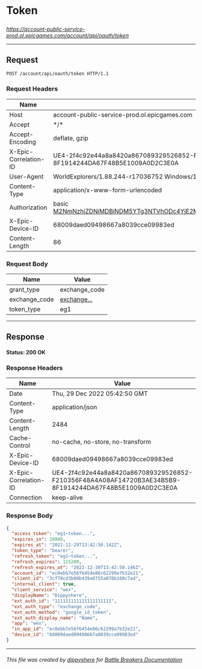 # Token

#####

*https://account-public-service-prod.ol.epicgames.com/account/api/oauth/token*

___

## Request

```http
POST /account/api/oauth/token HTTP/1.1
```

### Request Headers

| Name                  | Value                                                                                                                                                                                                         |
|-----------------------|---------------------------------------------------------------------------------------------------------------------------------------------------------------------------------------------------------------|
| Host                  | account-public-service-prod.ol.epicgames.com                                                                                                                                                                  |
| Accept                | \*/\*                                                                                                                                                                                                         |
| Accept-Encoding       | deflate, gzip                                                                                                                                                                                                 |
| X-Epic-Correlation-ID | UE4-2f4c92e44a8a8420a867089329526852-F210356F48A4A08AF14720B3AE34B5B9-8F1914244DA67F48B5E1009A0D2C3E0A                                                                                                        |
| User-Agent            | WorldExplorers/1.88.244-r17036752 Windows/10.0.22621.1.256.64bit                                                                                                                                              |
| Content-Type          | application/x-www-form-urlencoded                                                                                                                                                                             |
| Authorization         | basic [M2NmNzhjZDNiMDBiNDM5YTg3NTVhODc4YjE2MGM3YWQ6YjM4M2UwZjQtZjBjYy00ZDE0LTk5ZTMtODEzYzMzZmMxZTlk](https://github.com/dippyshere/battle-breakers-documentation/blob/master/docs/common/tokens/wexclient.md) |
| X-Epic-Device-ID      | 68009daed09498667a8039cce09983ed                                                                                                                                                                              |
| Content-Length        | 86                                                                                                                                                                                                            |

### Request Body

| Name          | Value                                                                                                                 |
|---------------|-----------------------------------------------------------------------------------------------------------------------|
| grant_type    | exchange_code                                                                                                         |
| exchange_code | [exchange...](https://github.com/dippyshere/battle-breakers-documentation/blob/master/docs/common/tokens/exchange.md) |
| token_type    | eg1                                                                                                                   |

___

## Response

#### Status: 200 OK

### Response Headers

| Name                  | Value                                                                                                  |
|-----------------------|--------------------------------------------------------------------------------------------------------|
| Date                  | Thu, 29 Dec 2022 05:42:50 GMT                                                                          |
| Content-Type          | application/json                                                                                       |
| Content-Length        | 2484                                                                                                   |
| Cache-Control         | no-cache, no-store, no-transform                                                                       |
| X-Epic-Device-ID      | 68009daed09498667a8039cce09983ed                                                                       |
| X-Epic-Correlation-ID | UE4-2f4c92e44a8a8420a867089329526852-F210356F48A4A08AF14720B3AE34B5B9-8F1914244DA67F48B5E1009A0D2C3E0A |
| Connection            | keep-alive                                                                                             |

### Response Body

```json
{
  "access_token": "eg1~token...",
  "expires_in": 28800,
  "expires_at": "2022-12-29T13:42:50.142Z",
  "token_type": "bearer",
  "refresh_token": "eg1~token...",
  "refresh_expires": 115200,
  "refresh_expires_at": "2022-12-30T13:42:50.146Z",
  "account_id": "ec0ebb7e56f6454e86c62299a7b32e21",
  "client_id": "3cf78cd3b00b439a8755a878b160c7ad",
  "internal_client": true,
  "client_service": "wex",
  "displayName": "Dippyshere",
  "ext_auth_id": "111111111111111111111",
  "ext_auth_type": "exchange_code",
  "ext_auth_method": "google_id_token",
  "ext_auth_display_name": "Name",
  "app": "wex",
  "in_app_id": "ec0ebb7e56f6454e86c62299a7b32e21",
  "device_id": "68009daed09498667a8039cce09983ed"
}
```

___

###### This file was created by [dippyshere](https://github.com/dippyshere) for [Battle Breakers Documentation](https://github.com/dippyshere/battle-breakers-documentation)
